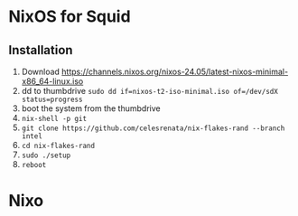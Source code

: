 # NixOS for Squid

## Installation
1. Download https://channels.nixos.org/nixos-24.05/latest-nixos-minimal-x86_64-linux.iso
1. dd to thumbdrive `sudo dd if=nixos-t2-iso-minimal.iso of=/dev/sdX status=progress` 
1. boot the system from the thumbdrive
1. `nix-shell -p git`
1. `git clone https://github.com/celesrenata/nix-flakes-rand --branch intel`
1. `cd nix-flakes-rand`
1. `sudo ./setup`
1. `reboot`
# Nixo
